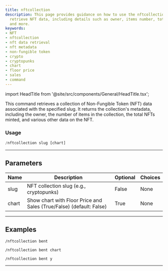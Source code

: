 ```yaml
---
title: nftcollection
description: This page provides guidance on how to use the nftcollection command to
  retrieve NFT data, including details such as owner, items number, total minted NFTs,
  and more.
keywords:
- NFT
- nftcollection
- nft data retrieval
- nft metadata
- non-fungible token
- crypto
- cryptopunks
- chart
- floor price
- sales
- command
---
```


import HeadTitle from '@site/src/components/General/HeadTitle.tsx';

<HeadTitle title="nft: nftcollection - Telegram Reference | OpenBB Bot Docs" />

This command retrieves a collection of Non-Fungible Token (NFT) data associated with the specified slug. It returns the collection's metadata, including the owner, the number of items in the collection, the total NFTs minted, and various other data on the NFT.

### Usage

```python wordwrap
/nftcollection slug [chart]
```

---

## Parameters

| Name | Description | Optional | Choices |
| ---- | ----------- | -------- | ------- |
| slug | NFT collection slug (e.g., cryptopunks) | False | None |
| chart | Show chart with Floor Price and Sales (True/False) (default: False) | True | None |


---

## Examples

```
/nftcollection bent
```

```
/nftcollection bent chart
```

```
/nftcollection bent y
```

---
